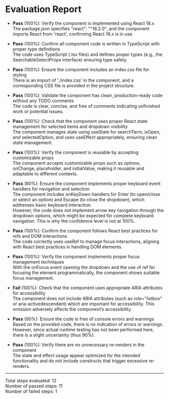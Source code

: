 # Evaluation Report

- **Pass** (100%): Verify the component is implemented using React 18.x  
  The package.json specifies "react": "^18.2.0", and the component imports React from 'react', confirming React 18.x is in use.

- **Pass** (100%): Confirm all component code is written in TypeScript with proper type definitions  
  The code uses TypeScript (.tsx files) and defines proper types (e.g., the SearchableSelectProps interface) ensuring type safety.

- **Pass** (100%): Ensure the component includes an index.css file for styling  
  There is an import of './index.css' in the component, and a corresponding CSS file is provided in the project structure.

- **Pass** (100%): Validate the component has clean, production-ready code without any TODO comments  
  The code is clear, concise, and free of comments indicating unfinished work or potential issues.

- **Pass** (100%): Check that the component uses proper React state management for selected items and dropdown visibility  
  The component manages state using useState for searchTerm, isOpen, and selectedOption, and uses useEffect appropriately, ensuring clean state management.

- **Pass** (100%): Verify the component is reusable by accepting customizable props  
  The component accepts customizable props such as options, onChange, placeholder, and initialValue, making it reusable and adaptable to different contexts.

- **Pass** (80%): Ensure the component implements proper keyboard event handlers for navigation and selection  
  The component includes onKeyDown handlers for Enter (to open/close or select an option) and Escape (to close the dropdown), which addresses basic keyboard interaction.  
  However, the code does not implement arrow key navigation through the dropdown options, which might be expected for complete keyboard navigation. This is why the confidence level is not at 100%.

- **Pass** (100%): Confirm the component follows React best practices for refs and DOM interactions  
  The code correctly uses useRef to manage focus interactions, aligning with React best practices in handling DOM elements.

- **Pass** (100%): Verify the component implements proper focus management techniques  
  With the onFocus event opening the dropdown and the use of ref for focusing the element programmatically, the component shows suitable focus management.

- **Fail** (100%): Check that the component uses appropriate ARIA attributes for accessibility  
  The component does not include ARIA attributes (such as role="listbox" or aria-activedescendant) which are important for accessibility. This omission adversely affects the component’s accessibility.

- **Pass** (90%): Ensure the code is free of console errors and warnings  
  Based on the provided code, there is no indication of errors or warnings. However, since actual runtime testing has not been performed here, there is a slight uncertainty (thus 90%).

- **Pass** (100%): Verify there are no unnecessary re-renders in the component  
  The state and effect usage appear optimized for the intended functionality and do not include constructs that trigger excessive re-renders.

---

Total steps evaluated: 12  
Number of passed steps: 11  
Number of failed steps: 1